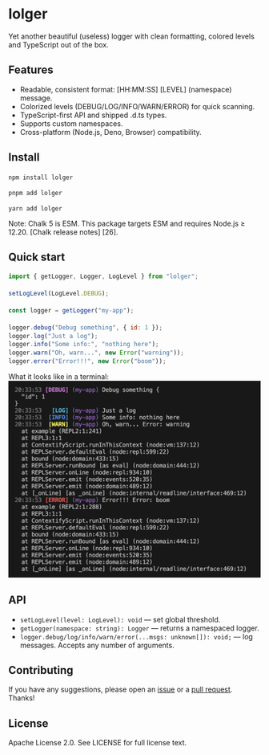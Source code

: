 # lolger
Yet another beautiful (useless) logger with clean formatting, colored levels and TypeScript out of the box.

## Features
- Readable, consistent format: [HH:MM:SS] [LEVEL] (namespace) message.
- Colorized levels (DEBUG/LOG/INFO/WARN/ERROR) for quick scanning.
- TypeScript-first API and shipped .d.ts types.
- Supports custom namespaces.
- Cross-platform (Node.js, Deno, Browser) compatibility.

## Install
`npm install lolger`

`pnpm add lolger`

`yarn add lolger`

Note: Chalk 5 is ESM. This package targets ESM and requires Node.js ≥ 12.20. [Chalk release notes] [26].

## Quick start
```js
import { getLogger, Logger, LogLevel } from "lolger";

setLogLevel(LogLevel.DEBUG);

const logger = getLogger("my-app");

logger.debug("Debug something", { id: 1 });
logger.log("Just a log");
logger.info("Some info:", "nothing here");
logger.warn("Oh, warn...", new Error("warning"));
logger.error("Error!!!", new Error("boom"));
```

What it looks like in a terminal:
![Example image](/images/example.png?raw=true)

## API
- `setLogLevel(level: LogLevel): void` — set global threshold.
- `getLogger(namespace: string): Logger` — returns a namespaced logger.
- `logger.debug/log/info/warn/error(...msgs: unknown[]): void;` — log messages. Accepts any number of arguments.

## Contributing
If you have any suggestions, please open an [issue](https://github.com/kitoryuwu/lolger/issues) or a [pull request](https://github.com/kitoryuwu/lolger/pulls). Thanks!

## License
Apache License 2.0. See LICENSE for full license text.
